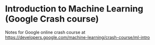 Introduction to Machine Learning (Google Crash course)
======================================================

Notes for Google online crash course at
https://developers.google.com/machine-learning/crash-course/ml-intro
